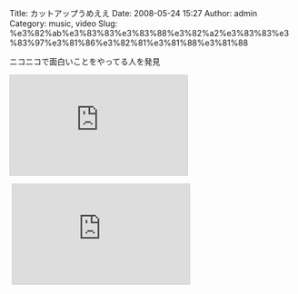 Title: カットアップうめええ
Date: 2008-05-24 15:27
Author: admin
Category: music, video
Slug: %e3%82%ab%e3%83%83%e3%83%88%e3%82%a2%e3%83%83%e3%83%97%e3%81%86%e3%82%81%e3%81%88%e3%81%88

ニコニコで面白いことをやってる人を発見

<iframe src="http://www.nicovideo.jp/thumb/sm2711463" style="border: 1px solid rgb(204, 204, 204);" frameborder="0" height="176" scrolling="no" width="312">&amp;amp;lt;a
href="http://www.nicovideo.jp/watch/sm2711463"&amp;amp;gt;【ニコニコ動画】fooさんとか「君は鍋」を混ぜてカットアップ&amp;amp;lt;/a&amp;amp;gt;</iframe>

 <iframe src="http://www.nicovideo.jp/thumb/sm2600633" style="border: 1px solid rgb(204, 204, 204);" frameborder="0" height="176" scrolling="no" width="312">&amp;lt;a
href="http://www.nicovideo.jp/watch/sm2600633"&amp;gt;【ニコニコ動画】マリオdeエレクトロ&amp;lt;/a&amp;gt;</iframe>

 <iframe src="http://www.nicovideo.jp/thumb/sm3344550" style="border: 1px solid rgb(204, 204, 204);" frameborder="0" height="176" scrolling="no" width="312">&amp;amp;lt;a
href="http://www.nicovideo.jp/watch/sm3344550"&amp;amp;gt;【ニコニコ動画】とかちをエレクトロニカなソフトで弄んでみた&amp;amp;lt;/a&amp;amp;gt;</iframe>

これからは曲の公開もニコニコの時代だな。。

リスト[  
http://www.nicovideo.jp/mylist/4568664](http://www.nicovideo.jp/mylist/4568664)

<!--more-->  
  
自主制作PVがまたとても良い感じです

<iframe src="http://www.nicovideo.jp/thumb/sm1769010" style="border: 1px solid rgb(204, 204, 204);" frameborder="0" height="176" scrolling="no" width="312">\<a
href="http://www.nicovideo.jp/watch/sm1769010"\>【ニコニコ動画】「時よ止まれ、世界は美しい」自主制作PV\</a\></iframe>
